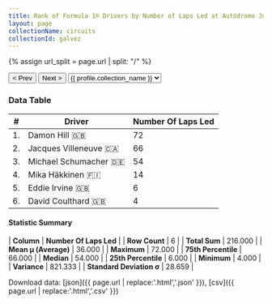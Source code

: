```yaml
---
title: Rank of Formula 1® Drivers by Number of Laps Led at Autódromo Juan y Oscar Gálvez
layout: page
collectionName: circuits
collectionId: galvez
---
```


{% assign url_split = page.url | split: "/" %}
<div id="collection-navigation">
<button onclick="selector.options[selector.selectedIndex-1].value && (window.location = selector.options[selector.selectedIndex-1].value);">&lt; Prev</button>
<button onclick="selector.options[selector.selectedIndex+1].value && (window.location = selector.options[selector.selectedIndex+1].value);">Next &gt;</button>
<select id="selector" onchange="this.options[this.selectedIndex].value && (window.location = this.options[this.selectedIndex].value);">
  {% for collectionId in site.data[page.collectionName].refs %}
    {% if collectionId == page.collectionId %}
      {% assign selected = "selected" %}
    {% else %}
      {% assign selected = "" %}
    {% endif %}
    {% assign profile = site.data[page.collectionName][collectionId].profile %}
    <option value="/f1/{{ page.collectionName }}/{{ collectionId }}/{{ url_split[4] }}" {{ selected }}>{{ profile.collection_name }}</option>
  {% endfor %}
</select>
</div>

<canvas id="chart" width="400" height="180"></canvas>
<script>
var data = {
    "datasets": [
        {
            "backgroundColor": [
                "#9C8E8D",
                "#9C8E8D",
                "#9C8E8D",
                "#9C8E8D",
                "#9C8E8D",
                "#9C8E8D"
            ],
            "borderColor": [
                "#1D181E",
                "#1D181E",
                "#1D181E",
                "#1D181E",
                "#1D181E",
                "#1D181E"
            ],
            "borderWidth": 1,
            "data": [
                72.0,
                66.0,
                54.0,
                14.0,
                6.0,
                4.0
            ],
            "label": "Number Of Laps Led"
        }
    ],
    "labels": [
        "Damon Hill",
        "Jacques Villeneuve",
        "Michael Schumacher",
        "Mika Häkkinen",
        "Eddie Irvine",
        "David Coulthard"
    ]
};
var options = {
  legend: {
    display: false
  },
  scales: {
    xAxes: [{
      ticks: {
        beginAtZero: true,
        maxRotation: 180,
        display: window.innerWidth > 800
      }
    }],
    yAxes: [{
      ticks: {
        beginAtZero: true
      }
    }]
  },
  onResize: function(chart, size) {
    chart.options.scales.xAxes[0].ticks.display = size.width > 800;
  }
};
var chart = new Chart("chart", {
    data: data,
    type: 'bar',
    options: options
});
</script>



### Data Table

| # | Driver | Number Of Laps Led |
|--|--|--|
| 1. | Damon Hill 🇬🇧 | 72 |
| 2. | Jacques Villeneuve 🇨🇦 | 66 |
| 3. | Michael Schumacher 🇩🇪 | 54 |
| 4. | Mika Häkkinen 🇫🇮 | 14 |
| 5. | Eddie Irvine 🇬🇧 | 6 |
| 6. | David Coulthard 🇬🇧 | 4 |

#### Statistic Summary

| **Column** | **Number Of Laps Led** |
| **Row Count** | 6 |
| **Total Sum** | 216.000 |
| **Mean μ (Average)** | 36.000 |
| **Maximum** | 72.000 |
| **75th Percentile** | 66.000 |
| **Median** | 54.000 |
| **25th Percentile** | 6.000 |
| **Minimum** | 4.000 |
| **Variance** | 821.333 |
| **Standard Deviation σ** | 28.659 |

Download data: [json]({{ page.url | replace:'.html','.json' }}), [csv]({{ page.url | replace:'.html','.csv' }})
